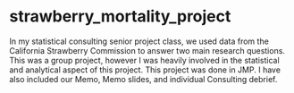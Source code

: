 # strawberry_mortality_project
In my statistical consulting senior project class, we used data from the California Strawberry Commission to answer two main research questions. This was a group project, however I was heavily involved in the statistical and analytical aspect of this project. This project was done in JMP. I have also included our Memo, Memo slides, and individual Consulting debrief.
